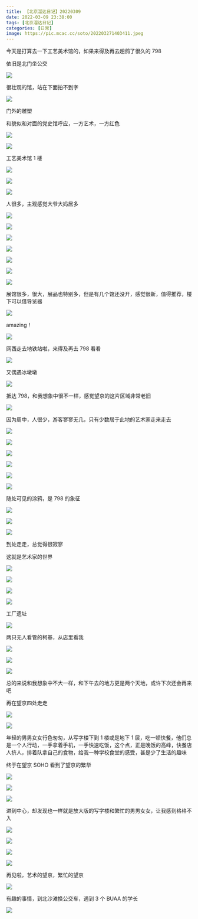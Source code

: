 ```yaml
---
title: 【北京溜达日记】20220309
date: 2022-03-09 23:38:00
tags: [北京溜达日记]
categories: [日常]
image: https://pic.mcac.cc/soto/202203271403411.jpeg
---
```


今天是打算去一下工艺美术馆的，如果来得及再去趟鸽了很久的 798

依旧是北门坐公交

![](https://pic.mcac.cc/soto/202203271346460.jpeg)

很壮观的馆，站在下面拍不到字

![](https://pic.mcac.cc/soto/202203271346418.jpeg)

门外的雕塑

和貌似和对面的党史馆呼应，一方艺术，一方红色

![](https://pic.mcac.cc/soto/202203271347527.jpeg)

![](https://pic.mcac.cc/soto/202203271348221.jpeg)

工艺美术馆 1 楼

![](https://pic.mcac.cc/soto/202203271348665.jpeg)

![](https://pic.mcac.cc/soto/202203271348726.jpeg)

![](https://pic.mcac.cc/soto/202203271348919.jpeg)

人很多，主观感觉大爷大妈居多

![](https://pic.mcac.cc/soto/202203271348667.jpeg)

![](https://pic.mcac.cc/soto/202203271348724.jpeg)

![](https://pic.mcac.cc/soto/202203271349864.jpeg)

![](https://pic.mcac.cc/soto/202203271349682.jpeg)

![](https://pic.mcac.cc/soto/202203271349367.jpeg)

![](https://pic.mcac.cc/soto/202203271349583.jpeg)

![](https://pic.mcac.cc/soto/202203271349163.jpeg)

展馆很多，很大，展品也特别多，但是有几个馆还没开，感觉很新，值得推荐，楼下可以借导览器

![](https://pic.mcac.cc/soto/202203271350089.jpeg)

amazing！

![](https://pic.mcac.cc/soto/202203271351881.jpeg)

网西走去地铁站啦，来得及再去 798 看看

![](https://pic.mcac.cc/soto/202203271351445.jpeg)

又偶遇冰墩墩

![](https://pic.mcac.cc/soto/202203271351257.jpeg)

抵达 798，和我想象中很不一样，感觉望京的这片区域非常老旧

![](https://pic.mcac.cc/soto/202203271352564.jpeg)

因为周中，人很少，游客寥寥无几，只有少数居于此地的艺术家走来走去

![](https://pic.mcac.cc/soto/202203271352438.jpeg)

![](https://pic.mcac.cc/soto/202203271353629.jpeg)

![](https://pic.mcac.cc/soto/202203271353870.jpeg)

![](https://pic.mcac.cc/soto/202203271353282.jpeg)

![](https://pic.mcac.cc/soto/202203271353128.jpeg)

![](https://pic.mcac.cc/soto/202203271353030.jpeg)

随处可见的涂鸦，是 798 的象征

![](https://pic.mcac.cc/soto/202203271354064.jpeg)

![](https://pic.mcac.cc/soto/202203271354036.jpeg)

![](https://pic.mcac.cc/soto/202203271354020.jpeg)

到处走走，总觉得很寂寥

这就是艺术家的世界

![](https://pic.mcac.cc/soto/202203271354276.jpeg)

![](https://pic.mcac.cc/soto/202203271354757.jpeg)

![](https://pic.mcac.cc/soto/202203271354509.jpeg)

![](https://pic.mcac.cc/soto/202203271355416.jpeg)

工厂遗址

![](https://pic.mcac.cc/soto/202203271355276.jpeg)

两只无人看管的柯基，从店里看我

![](https://pic.mcac.cc/soto/202203271355574.jpeg)

![](https://pic.mcac.cc/soto/202203271355604.jpeg)

![](https://pic.mcac.cc/soto/202203271356337.jpeg)

总的来说和我想象中不大一样，和下午去的地方更是两个天地，或许下次还会再来吧

再在望京四处走走

![](https://pic.mcac.cc/soto/202203271356315.jpeg)

![](https://pic.mcac.cc/soto/202203271357017.jpeg)

年轻的男男女女行色匆匆，从写字楼下到 1 楼或是地下 1 层，吃一顿快餐，他们总是一个人行动，一手拿着手机，一手快速吃饭，这个点，正是晚饭的高峰，快餐店人挤人，排着队拿自己的食物，给我一种学校食堂的感受，甚是少了生活的趣味

终于在望京 SOHO 看到了望京的繁华

![](https://pic.mcac.cc/soto/202203271359167.jpeg)

![](https://pic.mcac.cc/soto/202203271403321.jpeg)

![](https://pic.mcac.cc/soto/202203271359701.jpeg)

进到中心，却发现也一样就是放大版的写字楼和繁忙的男男女女，让我感到格格不入

![](https://pic.mcac.cc/soto/202203271400599.jpeg)

![](https://pic.mcac.cc/soto/202203271400005.jpeg)

![](https://pic.mcac.cc/soto/202203271400142.jpeg)

![](https://pic.mcac.cc/soto/202203271401412.jpeg)

再见啦，艺术的望京，繁忙的望京

![](https://pic.mcac.cc/soto/202203271401094.jpeg)

有趣的事情，到北沙滩换公交车，遇到 3 个 BUAA 的学长

![](https://pic.mcac.cc/soto/202203271401556.jpeg)
